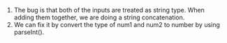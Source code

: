 1. The bug is that both of the inputs are treated as string type. When adding them together, we are doing a string concatenation.
2. We can fix it by convert the type of num1 and num2 to number by using parseInt().